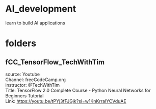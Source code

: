 # AI_development

learn to build AI applications

# folders

## fCC_TensorFlow_TechWithTim

source: Youtube  
Channel: freeCodeCamp.org  
instructor: @TechWithTim  
Title: TensorFlow 2.0 Complete Course - Python Neural Networks for Beginners Tutorial  
Link: https://youtu.be/tPYj3fFJGjk?si=w1KnKrralYCVduAE 
